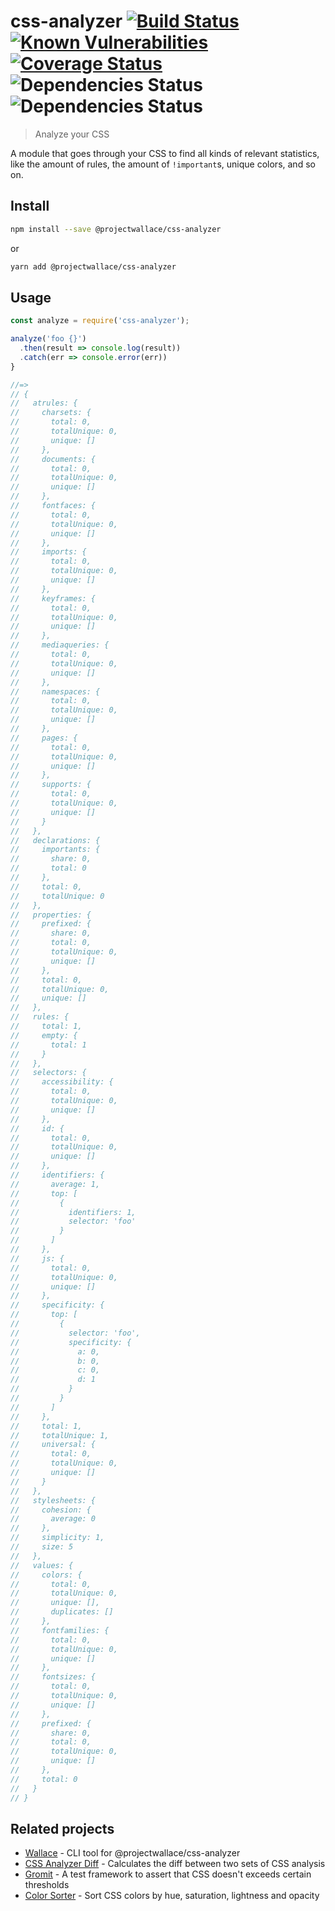# css-analyzer [![Build Status](https://travis-ci.org/projectwallace/css-analyzer.svg?branch=master)](https://travis-ci.org/projectwallace/css-analyzer) [![Known Vulnerabilities](https://snyk.io/test/github/projectwallace/css-analyzer/badge.svg)](https://snyk.io/test/github/projectwallace/css-analyzer) [![Coverage Status](https://coveralls.io/repos/github/projectwallace/css-analyzer/badge.svg?branch=master)](https://coveralls.io/github/projectwallace/css-analyzer?branch=master) ![Dependencies Status](https://img.shields.io/david/projectwallace/css-analyzer.svg) ![Dependencies Status](https://img.shields.io/david/dev/projectwallace/css-analyzer.svg)

> Analyze your CSS

A module that goes through your CSS to find all kinds of relevant statistics,
like the amount of rules, the amount of `!important`s, unique colors, and so on.

## Install

```sh
npm install --save @projectwallace/css-analyzer
```

or

```sh
yarn add @projectwallace/css-analyzer
```

## Usage

```js
const analyze = require('css-analyzer');

analyze('foo {}')
  .then(result => console.log(result))
  .catch(err => console.error(err))
}

//=>
// {
//   atrules: {
//     charsets: {
//       total: 0,
//       totalUnique: 0,
//       unique: []
//     },
//     documents: {
//       total: 0,
//       totalUnique: 0,
//       unique: []
//     },
//     fontfaces: {
//       total: 0,
//       totalUnique: 0,
//       unique: []
//     },
//     imports: {
//       total: 0,
//       totalUnique: 0,
//       unique: []
//     },
//     keyframes: {
//       total: 0,
//       totalUnique: 0,
//       unique: []
//     },
//     mediaqueries: {
//       total: 0,
//       totalUnique: 0,
//       unique: []
//     },
//     namespaces: {
//       total: 0,
//       totalUnique: 0,
//       unique: []
//     },
//     pages: {
//       total: 0,
//       totalUnique: 0,
//       unique: []
//     },
//     supports: {
//       total: 0,
//       totalUnique: 0,
//       unique: []
//     }
//   },
//   declarations: {
//     importants: {
//       share: 0,
//       total: 0
//     },
//     total: 0,
//     totalUnique: 0
//   },
//   properties: {
//     prefixed: {
//       share: 0,
//       total: 0,
//       totalUnique: 0,
//       unique: []
//     },
//     total: 0,
//     totalUnique: 0,
//     unique: []
//   },
//   rules: {
//     total: 1,
//     empty: {
//       total: 1
//     }
//   },
//   selectors: {
//     accessibility: {
//       total: 0,
//       totalUnique: 0,
//       unique: []
//     },
//     id: {
//       total: 0,
//       totalUnique: 0,
//       unique: []
//     },
//     identifiers: {
//       average: 1,
//       top: [
//         {
//           identifiers: 1,
//           selector: 'foo'
//         }
//       ]
//     },
//     js: {
//       total: 0,
//       totalUnique: 0,
//       unique: []
//     },
//     specificity: {
//       top: [
//         {
//           selector: 'foo',
//           specificity: {
//             a: 0,
//             b: 0,
//             c: 0,
//             d: 1
//           }
//         }
//       ]
//     },
//     total: 1,
//     totalUnique: 1,
//     universal: {
//       total: 0,
//       totalUnique: 0,
//       unique: []
//     }
//   },
//   stylesheets: {
//     cohesion: {
//       average: 0
//     },
//     simplicity: 1,
//     size: 5
//   },
//   values: {
//     colors: {
//       total: 0,
//       totalUnique: 0,
//       unique: [],
//       duplicates: []
//     },
//     fontfamilies: {
//       total: 0,
//       totalUnique: 0,
//       unique: []
//     },
//     fontsizes: {
//       total: 0,
//       totalUnique: 0,
//       unique: []
//     },
//     prefixed: {
//       share: 0,
//       total: 0,
//       totalUnique: 0,
//       unique: []
//     },
//     total: 0
//   }
// }
```

## Related projects

- [Wallace](https://github.com/bartveneman/wallace-cli) - CLI tool for
  @projectwallace/css-analyzer
- [CSS Analyzer Diff](https://github.com/bartveneman/css-analyzer-diff) -
  Calculates the diff between two sets of CSS analysis
- [Gromit](https://github.com/bartveneman/gromit-cli) - A test framework to assert
  that CSS doesn't exceeds certain thresholds
- [Color Sorter](https://github.com/bartveneman/color-sorter) - Sort CSS colors
  by hue, saturation, lightness and opacity
